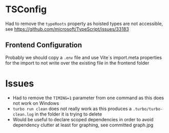 # TSConfig

Had to remove the `typeRoots` property as hoisted types are not accessible, see https://github.com/microsoft/TypeScript/issues/33183

## Frontend Configuration

Probably we should copy a `.env` file and use Vite`s import.meta properties for the import to not write over the existing file in the frontend folder

# Issues

- Had to remove the `TIMING=1` parameter from one command as this does not work on Windows
- `turbo run clean` does not really work as this produces a `.turbo/turbo-clean.log` in the folder it is trying to delete
- Would be useful to declare scoped dependencies in order to avoid dependency clutter at least for graphing, see committed graph.jpg

